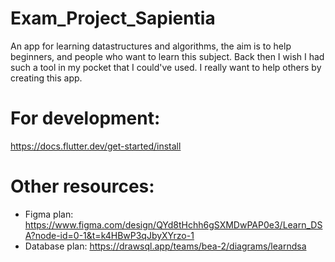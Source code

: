# Exam_Project_Sapientia
 An app for learning datastructures and algorithms, the aim is to help beginners, and people who want to learn this subject. Back then I  wish I had such a tool in my pocket that I could've used.
 I really want to help others by creating this app.

# For development:
  https://docs.flutter.dev/get-started/install

# Other resources:
- Figma plan:
  https://www.figma.com/design/QYd8tHchh6gSXMDwPAP0e3/Learn_DSA?node-id=0-1&t=k4HBwP3qJbyXYrzo-1
- Database plan:
  https://drawsql.app/teams/bea-2/diagrams/learndsa

